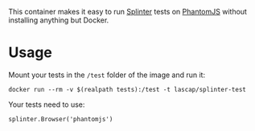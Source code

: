 This container makes it easy to run
[Splinter](http://splinter.readthedocs.org/) tests on
[PhantomJS](http://phantomjs.org) without installing anything but Docker.

# Usage

Mount your tests in the `/test` folder of the image and run it:

```
docker run --rm -v $(realpath tests):/test -t lascap/splinter-test
```

Your tests need to use:

```
splinter.Browser('phantomjs')
```
